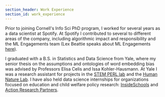 ```yaml
---
section_header: Work Experience
section_id: work_experience
---
```


Prior to joining Cornell's Info Sci PhD program, I worked for several years as a data scientist at Spotify. At Spotify I contributed to several to different areas of the company, including algorithmic impact and responsibility and the ML Engagements team (Lex Beattie speaks about ML Engagements [here](https://www.youtube.com/watch?v=WvwclqkEEpE)).

I graduated with a B.S. in Statistics and Data Science from Yale, where my senior thesis on the assumptions and ontologies of word embedding bias was advised by Professors Elisa Celis and Issa Kohler-Hausmann. At Yale I was a research assistant for projects in the [STEM PERL lab](https://stem-perl.yale.edu/) and the [Human Nature Lab](https://humannaturelab.net/). I have also held data science internships for organizations focused on education and child welfare policy research: [InsideSchools](https://insideschools.org/about/about-us) and [Action Research Partners](https://www.actionresearch.io). 
